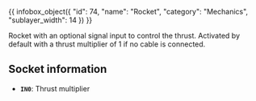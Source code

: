 {{ infobox_object({
	"id": 74,
	"name": "Rocket",
	"category": "Mechanics",
	"sublayer_width": 14
}) }}

Rocket with an optional signal input to control the thrust. Activated by default with a thrust multiplier of 1 if no cable is connected.

## Socket information
- **`IN0`**: Thrust multiplier
